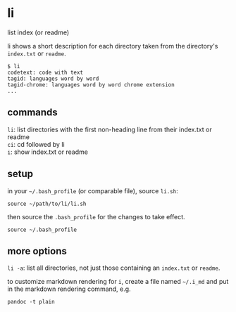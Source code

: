 # li

list index (or readme)

li shows a short description for each directory taken from the
directory's `index.txt` or `readme`.

```
$ li
codetext: code with text
tagid: languages word by word
tagid-chrome: languages word by word chrome extension
...
```

## commands

`li`: list directories with the first non-heading line from their index.txt or readme\
`ci`: cd followed by li\
`i`: show index.txt or readme

## setup

in your `~/.bash_profile` (or comparable file), source `li.sh`:

```
source ~/path/to/li/li.sh
```

then source the `.bash_profile` for the changes to take effect.

```
source ~/.bash_profile
```

## more options

`li -a`: list all directories, not just those containing an `index.txt`
or `readme`.

to customize markdown rendering for `i`, create a file named `~/.i_md`
and put in the markdown rendering command, e.g.

```
pandoc -t plain
```